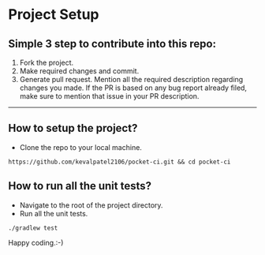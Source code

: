 # Project Setup

## Simple 3 step to contribute into this repo:
1. Fork the project. 
2. Make required changes and commit. 
3. Generate pull request. Mention all the required description regarding changes you made. If the PR is based on any bug report already filed, make sure to mention that issue in your PR description.

----

## How to setup the project?
- Clone the repo to your local machine.
```
https://github.com/kevalpatel2106/pocket-ci.git && cd pocket-ci
```

## How to run all the unit tests?
- Navigate to the root of the project directory.
- Run all the unit tests.

```
./gradlew test
```

Happy coding.:-)
